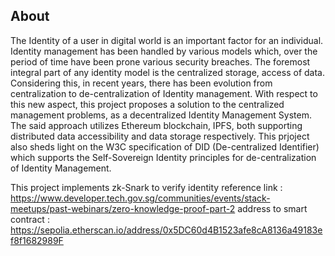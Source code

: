 ## About
The Identity of a user in digital world is an important factor for an individual. Identity management has been handled by various models which, over the period of time have been prone various security breaches. The foremost integral part of any identity model is the centralized storage, access of data. Considering this, in recent years, there has been evolution from centralization to de-centralization of Identity management. With respect to this new aspect, this project proposes a solution to the centralized management problems, as a decentralized Identity Management System. The said approach utilizes Ethereum blockchain, IPFS, both supporting distributed data accessibility and data storage respectively. This prjoject also sheds light on the W3C specification of DID (De-centralized Identifier) which supports the Self-Sovereign Identity principles for de-centralization of Identity Management.

This project implements zk-Snark to verify identity
reference link : https://www.developer.tech.gov.sg/communities/events/stack-meetups/past-webinars/zero-knowledge-proof-part-2
address to smart contract : https://sepolia.etherscan.io/address/0x5DC60d4B1523afe8cA8136a49183ef8f1682989F
